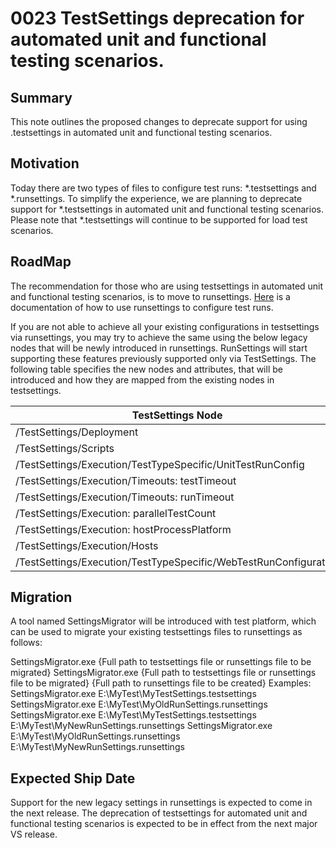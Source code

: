 # 0023 TestSettings deprecation for automated unit and functional testing scenarios.

## Summary

This note outlines the proposed changes to deprecate support for using .testsettings in automated unit and functional testing scenarios.

## Motivation

Today there are two types of files to configure test runs: *.testsettings and *.runsettings. To simplify the experience, we are planning to deprecate support for *.testsettings in automated unit and functional testing scenarios.
Please note that *.testsettings will continue to be supported for load test scenarios.

## RoadMap

The recommendation for those who are using testsettings in automated unit and functional testing scenarios, is to move to runsettings. [Here](http://aka.ms/runsettings) is a documentation of how to use runsettings to configure test runs.

If you are not able to achieve all your existing configurations in testsettings via runsettings, you may try to achieve the same using the below legacy nodes that will be newly introduced in runsettings.
RunSettings will start supporting these features previously supported only via TestSettings. The following table specifies the new nodes and attributes, that will be introduced and how they are mapped from the existing nodes in testsettings.

| TestSettings Node                                                   | RunSettings Node                                                           |
|---------------------------------------------------------------------|----------------------------------------------------------------------------|
|/TestSettings/Deployment                                             |/RunSettings/LegacySettings/Deployment                                      |
|/TestSettings/Scripts                                                |/RunSettings/LegacySettings/Scripts                                         |
|/TestSettings/Execution/TestTypeSpecific/UnitTestRunConfig           |/RunSettings/LegacySettings/Execution/TestTypeSpecific/UnitTestRunConfig    |
|/TestSettings/Execution/Timeouts: testTimeout                        |/RunSettings/LegacySettings/Execution/Timeouts: testTimeout                 |
|/TestSettings/Execution/Timeouts: runTimeout                         |/RunSettings/RunConfiguration/TestSessionTimeout                            |
|/TestSettings/Execution: parallelTestCount                           |/RunSettings/LegacySettings/Execution: parallelTestCount                    |
|/TestSettings/Execution: hostProcessPlatform                         |/RunSettings/LegacySettings/Execution: hostProcessPlatform                  |
|/TestSettings/Execution/Hosts                                        |/RunSettings/LegacySettings/Execution/Hosts                                 |
|/TestSettings/Execution/TestTypeSpecific/WebTestRunConfiguration     |/RunSettings/WebTestRunConfiguration                                        |

## Migration

A tool named SettingsMigrator will be introduced with test platform, which can be used to migrate your existing testsettings files to runsettings as follows:

SettingsMigrator.exe {Full path to testsettings file or runsettings file to be migrated}
SettingsMigrator.exe {Full path to testsettings file or runsettings file to be migrated} {Full path to runsettings file to be created}
Examples:
SettingsMigrator.exe  E:\MyTest\MyTestSettings.testsettings
SettingsMigrator.exe  E:\MyTest\MyOldRunSettings.runsettings
SettingsMigrator.exe  E:\MyTest\MyTestSettings.testsettings E:\MyTest\MyNewRunSettings.runsettings
SettingsMigrator.exe  E:\MyTest\MyOldRunSettings.runsettings E:\MyTest\MyNewRunSettings.runsettings

## Expected Ship Date

Support for the new legacy settings in runsettings is expected to come in the next release. The deprecation of testsettings for automated unit and functional testing scenarios is expected to be in effect from the next major VS release.